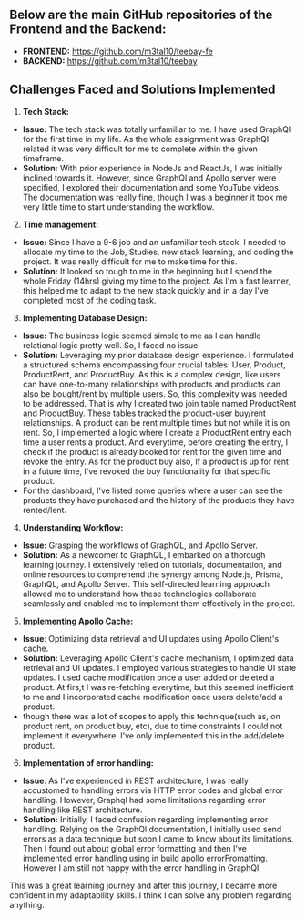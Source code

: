 ## Below are the main GitHub repositories of the Frontend and the Backend:
- **FRONTEND:** https://github.com/m3tal10/teebay-fe
- **BACKEND:** https://github.com/m3tal10/teebay


## Challenges Faced and Solutions Implemented

1.  **Tech Stack:**

- **Issue:** The tech stack was totally unfamiliar to me. I have used GraphQl for the first time in my life. As the whole assignment was GraphQl related it was very difficult for me to complete within the given timeframe.
- **Solution:** With prior experience in NodeJs and ReactJs, I was initially inclined towards it. However, since GraphQl and Apollo server were specified, I explored their documentation and some YouTube videos. The documentation was really fine, though I was a beginner it took me very little time to start understanding the workflow.

2.  **Time management:**
- **Issue:** Since I have a 9-6 job and an unfamiliar tech stack. I needed to allocate my time to the Job, Studies, new stack learning, and coding the project.  It was really difficult for me to make time for this.
- **Solution:** It looked so tough to me in the beginning but I spend the whole Friday (14hrs) giving my time to the project. As I'm a fast learner, this helped me to adapt to the new stack quickly and in a day I've completed most of the coding task.

3.  **Implementing Database Design:**

- **Issue:** The business logic seemed simple to me as I can handle relational logic pretty well. So, I faced no issue.
- **Solution:** Leveraging my prior database design experience. I formulated a structured schema encompassing four crucial tables: User, Product, ProductRent, and ProductBuy. As this is a complex design, like users can have one-to-many relationships with products and products can also be bought/rent by multiple users. So, this complexity was needed to be addressed. That is why I created two join table named ProductRent and ProductBuy. These tables tracked the product-user buy/rent relationships. A product can be rent multiple times but not while it is on rent. So, I implemented a logic where I create a ProductRent entry each time a user rents a product. And everytime, before creating the entry, I check if the product is already booked for rent for the given time and revoke the entry. As for the product buy also, If a product is up for rent in a future time, I've revoked the buy functionality for that specific product.
- For the dashboard, I've listed some queries where a user can see the products they have purchased and the history of the products they have rented/lent.

4.  **Understanding Workflow:**

- **Issue:** Grasping the workflows of GraphQL, and Apollo Server.
- **Solution:** As a newcomer to GraphQL, I embarked on a thorough learning journey. I extensively relied on tutorials, documentation, and online resources to comprehend the synergy among Node.js, Prisma, GraphQL, and Apollo Server. This self-directed learning approach allowed me to understand how these technologies collaborate seamlessly and enabled me to implement them effectively in the project.

5.  **Implementing Apollo Cache:**
- **Issue**: Optimizing data retrieval and UI updates using Apollo Client's cache.
- **Solution:** Leveraging Apollo Client's cache mechanism, I optimized data retrieval and UI updates. I employed various strategies to handle UI state updates. I used cache modification once a user added or deleted a product. At firs,t I was re-fetching everytime, but this seemed inefficient to me and I incorporated cache modification once users delete/add a product.
- though there was a lot of scopes to apply this technique(such as, on product rent, on product buy, etc), due to time constraints I could not implement it everywhere. I've only implemented this in the add/delete product.

6.  **Implementation of error handling:**

- **Issue**: As I've experienced in REST architecture, I was really accustomed to handling errors via HTTP error codes and global error handling. However, Graphql had some limitations regarding error handling like REST architecture.
- **Solution:** Initially, I faced confusion regarding implementing error handling. Relying on the GraphQl documentation, I initially used send errors as a data technique but soon I came to know about its limitations. Then I found out about global error formatting and then I've implemented error handling using in build apollo errorFromatting. However I am still not happy with the error handling in GraphQl.

This was a great learning journey and after this journey, I became more confident in my adaptability skills. I think I can solve any problem regarding anything.
